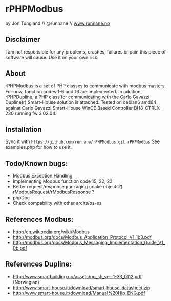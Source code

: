 rPHPModbus
=========
by Jon Tungland // @runnane // www.runnane.no

Disclaimer
-----------

I am not responsible for any problems, crashes, failures or pain this piece of software will cause. Use it on your own risk.

About
-----------
rPHPModbus is a set of PHP classes to communicate with modbus masters. For now, function codes 1-6 and 16 are implemented.
In addition, rPHPDupline, a PHP class for communicating with the Carlo Gavazzi Dupline(r) Smart-House solution is attached.
Tested on debian6 amd64 against Carlo Gavazzi Smart-House WinCE Based Controller BH8-CTRLX-230 running fw 3.02.04.

Installation
-----------
Sync it with ``` https://github.com/runnane/rPHPModbus.git rPHPModbus ```
See examples.php for how to use it.


Todo/Known bugs:
-----------
* Modbus Exception Handling
* Implementing Modbus function code 15, 22, 23
* Better request/response packaging (make objects?) rModbusRequest/rModbusResponse ?
* phpDoc
* Check compability with other archs/os-es

References Modbus:
-----------
* http://en.wikipedia.org/wiki/Modbus
* http://modbus.org/docs/Modbus_Application_Protocol_V1_1b3.pdf
* http://modbus.org/docs/Modbus_Messaging_Implementation_Guide_V1_0b.pdf

References Dupline:
-----------
* http://www.smartbuilding.no/assets/po_sh_ver-1-33_0112.pdf (Norwegian)
* http://www.smart-house.it/download/smart-house-datasheet.zip
* http://www.smart-house.it/download/Manual%20Hlp_ENG.pdf
